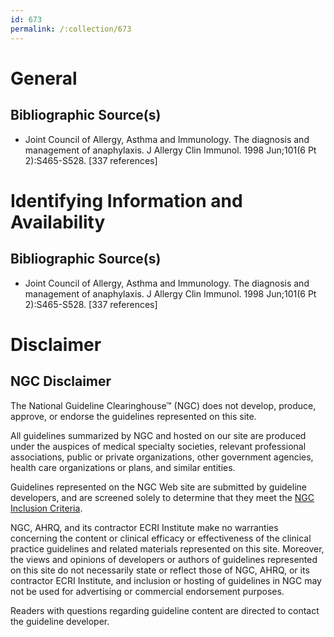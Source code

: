 ```yaml
---
id: 673
permalink: /:collection/673
---
```


# General

## Bibliographic Source(s)

- Joint Council of Allergy, Asthma and Immunology. The diagnosis and management of anaphylaxis. J Allergy Clin Immunol. 1998 Jun;101(6 Pt 2):S465-S528. [337 references]

# Identifying Information and Availability

## Bibliographic Source(s)

- Joint Council of Allergy, Asthma and Immunology. The diagnosis and management of anaphylaxis. J Allergy Clin Immunol. 1998 Jun;101(6 Pt 2):S465-S528. [337 references]

# Disclaimer

## NGC Disclaimer

The National Guideline Clearinghouse™ (NGC) does not develop, produce, approve, or endorse the guidelines represented on this site.

All guidelines summarized by NGC and hosted on our site are produced under the auspices of medical specialty societies, relevant professional associations, public or private organizations, other government agencies, health care organizations or plans, and similar entities.

Guidelines represented on the NGC Web site are submitted by guideline developers, and are screened solely to determine that they meet the [NGC Inclusion Criteria](/help-and-about/summaries/inclusion-criteria).

NGC, AHRQ, and its contractor ECRI Institute make no warranties concerning the content or clinical efficacy or effectiveness of the clinical practice guidelines and related materials represented on this site. Moreover, the views and opinions of developers or authors of guidelines represented on this site do not necessarily state or reflect those of NGC, AHRQ, or its contractor ECRI Institute, and inclusion or hosting of guidelines in NGC may not be used for advertising or commercial endorsement purposes.

Readers with questions regarding guideline content are directed to contact the guideline developer.

